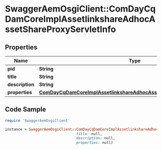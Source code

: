 # SwaggerAemOsgiClient::ComDayCqDamCoreImplAssetlinkshareAdhocAssetShareProxyServletInfo

## Properties

Name | Type | Description | Notes
------------ | ------------- | ------------- | -------------
**pid** | **String** |  | [optional] 
**title** | **String** |  | [optional] 
**description** | **String** |  | [optional] 
**properties** | [**ComDayCqDamCoreImplAssetlinkshareAdhocAssetShareProxyServletProperties**](ComDayCqDamCoreImplAssetlinkshareAdhocAssetShareProxyServletProperties.md) |  | [optional] 

## Code Sample

```ruby
require 'SwaggerAemOsgiClient'

instance = SwaggerAemOsgiClient::ComDayCqDamCoreImplAssetlinkshareAdhocAssetShareProxyServletInfo.new(pid: null,
                                 title: null,
                                 description: null,
                                 properties: null)
```


